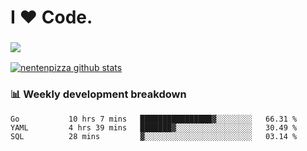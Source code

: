 # I ❤️ Code.

### ![](http://img.shields.io/badge/Go-language-blue?style=for-the-badge&logo=appveyor)
[![nentenpizza github stats](https://github-readme-stats.vercel.app/api?username=nentenpizza&count_private=true)](https://github.com/anuraghazra/github-readme-stats)

### 📊 Weekly development breakdown

<!--START_SECTION:waka-->
```text
Go           10 hrs 7 mins   ████████████████▓░░░░░░░░   66.31 % 
YAML         4 hrs 39 mins   ███████▓░░░░░░░░░░░░░░░░░   30.49 % 
SQL          28 mins         ▓░░░░░░░░░░░░░░░░░░░░░░░░   03.14 % 
```
<!--END_SECTION:waka-->

